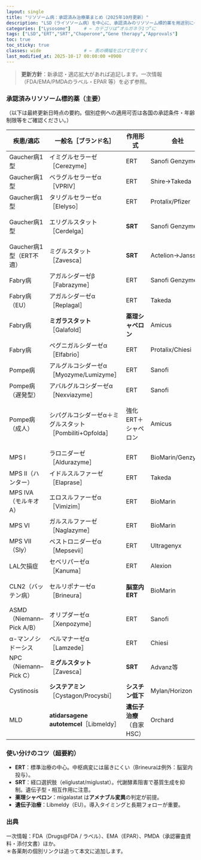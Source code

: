 ```yaml
---
layout: single
title: "リソソーム病：承認済み治療薬まとめ（2025年10月更新）"
description: "LSD（ライソソーム病）を中心に、承認済みのリソソーム標的薬を用途別に一覧化。作用機序、初回承認年、投与経路、ポイントを簡潔に整理。"
categories: ["Lysosome"]     # ← カテゴリは“オルガネラ1つ”に
tags: ["LSD","ERT","SRT","Chaperone","Gene therapy","Approvals"]
toc: true
toc_sticky: true
classes: wide                # ← 表の横幅を広げて見やすく
last_modified_at: 2025-10-17 00:00:00 +0900
---
```


> **更新方針**：新承認・適応拡大があれば追記します。一次情報（FDA/EMA/PMDAのラベル・EPAR 等）を必ず参照。

### 承認済みリソソーム標的薬（主要）

（以下は最終更新日時点の要約。個別症例への適用可否は各国の承認条件・年齢制限等をご確認ください。）

| 疾患/適応 | 一般名［ブランド名］ | 作用形式 | 会社 | 初回承認（地域） | 投与 | メモ |
|---|---|---|---|---|---|---|
| Gaucher病1型 | イミグルセラーゼ［Cerezyme］ | ERT | Sanofi Genzyme | 1994（米） | 点滴 | 初の標準ERT |
| Gaucher病1型 | ベラグルセラーゼα［VPRIV］ | ERT | Shire→Takeda | 2010（米） | 点滴 | Cerezyme代替 |
| Gaucher病1型 | タリグルセラーゼα［Elelyso］ | ERT | Protalix/Pfizer | 2012（米） | 点滴 | 植物細胞由来 |
| Gaucher病1型 | エリグルスタット［Cerdelga］ | **SRT** | Sanofi Genzyme | 2014（米） | 経口 | GCS阻害。CYP2D6で用量調整 |
| Gaucher病1型（ERT不適） | ミグルスタット［Zavesca］ | **SRT** | Actelion→Janssen | 2003（米） | 経口 | 代替療法（EUではNPCにも適応） |
| Fabry病 | アガルシダーゼβ［Fabrazyme］ | ERT | Sanofi Genzyme | 2003（米） | 点滴 | 主要ERT |
| Fabry病（EU） | アガルシダーゼα［Replagal］ | ERT | Takeda | 2001（EU） | 点滴 | 米国は未承認 |
| Fabry病 | **ミガラスタット**［Galafold］ | **薬理シャペロン** | Amicus | 2016（EU） | 経口 | 変異“amenable”例に限定 |
| Fabry病 | ペグニガルシダーゼα［Elfabrio］ | ERT | Protalix/Chiesi | 2023（米/EU） | 点滴 | 新規ERT |
| Pompe病 | アルグルコシダーゼα［Myozyme/Lumizyme］ | ERT | Sanofi | 2006（EU/米） | 点滴 | 乳児/遅発型の中核治療 |
| Pompe病（遅発型） | アバルグルコシダーゼα［Nexviazyme］ | ERT | Sanofi | 2021（米/EU） | 点滴 | LOPD適応 |
| Pompe病（成人） | シパグルコシダーゼα＋ミグルスタット［Pombiliti+Opfolda］ | 強化ERT＋シャペロン | Amicus | 2023（米/EU） | 点滴＋経口 | 2剤併用の新機序 |
| MPS I | ラロニダーゼ［Aldurazyme］ | ERT | BioMarin/Genzyme | 2003（米/EU） | 点滴 | 標準治療 |
| MPS II（ハンター） | イドルスルファーゼ［Elaprase］ | ERT | Takeda | 2006（米） | 点滴 | 週1回投与 |
| MPS IVA（モルキオA） | エロスルファーゼα［Vimizim］ | ERT | BioMarin | 2014（米） | 点滴 | 初のMPS IVA治療 |
| MPS VI | ガルスルファーゼ［Naglazyme］ | ERT | BioMarin | 2005（米） | 点滴 | 歩行・階段昇降改善 |
| MPS VII（Sly） | ベストロニダーゼα［Mepsevii］ | ERT | Ultragenyx | 2017（米） | 点滴 | 超希少疾患 |
| LAL欠損症 | セベリパーゼα［Kanuma］ | ERT | Alexion | 2015（米/EU） | 点滴 | LAL-Dに対する初の治療 |
| CLN2（バッテン病） | セルリポナーゼα［Brineura］ | **脳室内ERT** | BioMarin | 2017（米/EU） | 脳室内 | 中枢投与 |
| ASMD（Niemann–Pick A/B） | オリプダーゼα［Xenpozyme］ | ERT | Sanofi | 2022（JP→EU/米） | 点滴 | 非中枢症状に適応 |
| α-マンノシドーシス | ベルマナーゼα［Lamzede］ | ERT | Chiesi | 2018（EU） | 点滴 | 2023に米国承認 |
| NPC（Niemann–Pick C） | **ミグルスタット**［Zavesca］ | **SRT** | Advanz等 | 2009（EU） | 経口 | 進行性神経症状にEU適応 |
| Cystinosis | **システアミン**［Cystagon/Procysbi］ | **シスチン低下** | Mylan/Horizon | 1994（米：IR） | 経口 | 徐放（DR）は2013（米） |
| MLD | **atidarsagene autotemcel**［Libmeldy］ | **遺伝子治療**（自家HSC） | Orchard | 2020（EU） | 移植 | 米国未承認 |

### 使い分けのコツ（超要約）
- **ERT**：標準治療の中心。中枢病変には届きにくい（Brineuraは例外：脳室内投与）。
- **SRT**：経口選択肢（eliglustat/miglustat）。代謝酵素阻害で基質生成を抑制。遺伝子型・相互作用に注意。
- **薬理シャペロン**：migalastat は**アメナブル変異**の判定が前提。
- **遺伝子治療**：Libmeldy（EU）。導入タイミングと長期フォローが重要。

### 出典
一次情報：FDA（Drugs@FDA / ラベル）、EMA（EPAR）、PMDA（承認審査資料・添付文書）ほか。  
＊各薬剤の個別リンクは追って本文に追加します。

